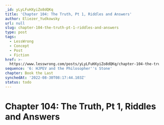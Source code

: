 ```yaml
---
_id: yLyLFuHXyiZo8dQKq
title: 'Chapter 104: The Truth, Pt 1, Riddles and Answers'
author: Eliezer_Yudkowsky
url: null
slug: chapter-104-the-truth-pt-1-riddles-and-answers
type: post
tags:
  - LessWrong
  - Concept
  - Post
  - Fiction
href: >-
  https://www.lesswrong.com/posts/yLyLFuHXyiZo8dQKq/chapter-104-the-truth-pt-1-riddles-and-answers
sequence: '6: HJPEV and the Philosopher''s Stone'
chapter: Book the Last
synchedAt: '2022-08-30T08:17:44.103Z'
status: todo
---
```


# Chapter 104: The Truth, Pt 1, Riddles and Answers
